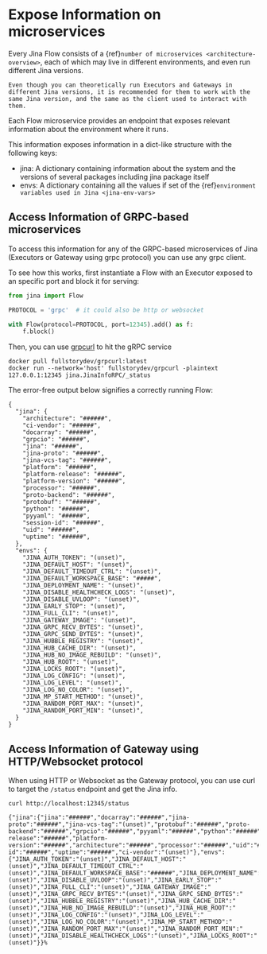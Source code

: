 # Expose Information on microservices
Every Jina Flow consists of a {ref}`number of microservices <architecture-overview>`,
each of which may live in different environments, and even run different Jina versions.

```{warning} Use same jina version
Even though you can theoretically run Executors and Gateways in different Jina versions, it is recommended for them to work with the same Jina version, and the same as the client used to interact with them.
```

Each Flow microservice provides an endpoint that exposes relevant information about the environment where it runs. 

This information exposes information in a dict-like structure with the following keys:
- jina: A dictionary containing information about the system and the versions of several packages including jina package itself
- envs: A dictionary containing all the values if set of the {ref}`environment variables used in Jina <jina-env-vars>`


## Access Information of GRPC-based microservices

To access this information for any of the GRPC-based microservices of Jina (Executors or Gateway using grpc protocol) you can use any grpc client.

To see how this works, first instantiate a Flow with an Executor exposed to an specific port and block it for serving:

```python
from jina import Flow

PROTOCOL = 'grpc'  # it could also be http or websocket

with Flow(protocol=PROTOCOL, port=12345).add() as f:
    f.block()
```

Then, you can use [grpcurl](https://github.com/fullstorydev/grpcurl) to hit the gRPC service

```shell
docker pull fullstorydev/grpcurl:latest
docker run --network='host' fullstorydev/grpcurl -plaintext 127.0.0.1:12345 jina.JinaInfoRPC/_status
```
The error-free output below signifies a correctly running Flow:
```text
{
  "jina": {
    "architecture": "######",
    "ci-vendor": "######",
    "docarray": "######",
    "grpcio": "######",
    "jina": "######",
    "jina-proto": "######",
    "jina-vcs-tag": "######",
    "platform": "######",
    "platform-release": "######",
    "platform-version": "######",
    "processor": "######",
    "proto-backend": "######",
    "protobuf": ""######",
    "python": "######", 
    "pyyaml": "######",
    "session-id": "######",
    "uid": "######",
    "uptime": "######",
  },
  "envs": {
    "JINA_AUTH_TOKEN": "(unset)",
    "JINA_DEFAULT_HOST": "(unset)",
    "JINA_DEFAULT_TIMEOUT_CTRL": "(unset)",
    "JINA_DEFAULT_WORKSPACE_BASE": "#####",
    "JINA_DEPLOYMENT_NAME": "(unset)",
    "JINA_DISABLE_HEALTHCHECK_LOGS": "(unset)",
    "JINA_DISABLE_UVLOOP": "(unset)",
    "JINA_EARLY_STOP": "(unset)",
    "JINA_FULL_CLI": "(unset)",
    "JINA_GATEWAY_IMAGE": "(unset)",
    "JINA_GRPC_RECV_BYTES": "(unset)",
    "JINA_GRPC_SEND_BYTES": "(unset)",
    "JINA_HUBBLE_REGISTRY": "(unset)",
    "JINA_HUB_CACHE_DIR": "(unset)",
    "JINA_HUB_NO_IMAGE_REBUILD": "(unset)",
    "JINA_HUB_ROOT": "(unset)",
    "JINA_LOCKS_ROOT": "(unset)",
    "JINA_LOG_CONFIG": "(unset)",
    "JINA_LOG_LEVEL": "(unset)",
    "JINA_LOG_NO_COLOR": "(unset)",
    "JINA_MP_START_METHOD": "(unset)",
    "JINA_RANDOM_PORT_MAX": "(unset)",
    "JINA_RANDOM_PORT_MIN": "(unset)",
  }
}
```

## Access Information of Gateway using HTTP/Websocket protocol

When using HTTP or Websocket as the Gateway protocol, you can use curl to target the `/status` endpoint and get the Jina info.

```shell
curl http://localhost:12345/status
```

```text
{"jina":{"jina":"######","docarray":"######","jina-proto":"######","jina-vcs-tag":"(unset)","protobuf":"######","proto-backend":"######","grpcio":"######","pyyaml":"######","python":"######","platform":"######","platform-release":"######","platform-version":"######","architecture":"######","processor":"######","uid":"######","session-id":"######","uptime":"######","ci-vendor":"(unset)"},"envs":{"JINA_AUTH_TOKEN":"(unset)","JINA_DEFAULT_HOST":"(unset)","JINA_DEFAULT_TIMEOUT_CTRL":"(unset)","JINA_DEFAULT_WORKSPACE_BASE":"######","JINA_DEPLOYMENT_NAME":"(unset)","JINA_DISABLE_UVLOOP":"(unset)","JINA_EARLY_STOP":"(unset)","JINA_FULL_CLI":"(unset)","JINA_GATEWAY_IMAGE":"(unset)","JINA_GRPC_RECV_BYTES":"(unset)","JINA_GRPC_SEND_BYTES":"(unset)","JINA_HUBBLE_REGISTRY":"(unset)","JINA_HUB_CACHE_DIR":"(unset)","JINA_HUB_NO_IMAGE_REBUILD":"(unset)","JINA_HUB_ROOT":"(unset)","JINA_LOG_CONFIG":"(unset)","JINA_LOG_LEVEL":"(unset)","JINA_LOG_NO_COLOR":"(unset)","JINA_MP_START_METHOD":"(unset)","JINA_RANDOM_PORT_MAX":"(unset)","JINA_RANDOM_PORT_MIN":"(unset)","JINA_DISABLE_HEALTHCHECK_LOGS":"(unset)","JINA_LOCKS_ROOT":"(unset)"}}%
```
